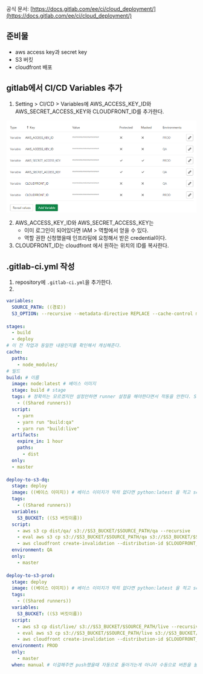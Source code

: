 공식 문서: [https://docs.gitlab.com/ee/ci/cloud_deployment/](https://docs.gitlab.com/ee/ci/cloud_deployment/)
## 준비물
- aws access key과 secret key
- S3 버킷
- cloudfront 배포

## gitlab에서 CI/CD Variables 추가
1. Setting > CI/CD > Variables에 AWS_ACCESS_KEY_ID와 AWS_SECRET_ACCESS_KEY와 CLOUDFRONT_ID를 추가한다.
<img src="./img/variables.png" alt="variables 모습"/>

2. AWS_ACCESS_KEY_ID와 AWS_SECRET_ACCESS_KEY는 
    - 이미 로그인이 되어있다면 IAM > 역할에서 얻을 수 있다.
    - 역할 권한 신청했을때 인프라팀에 요청해서 받은 credential이다.
3. CLOUDFRONT_ID는 cloudfront 에서 원하는 위치의 ID를 복사한다.

## .gitlab-ci.yml 작성
1. repository에 `.gitlab-ci.yml`을 추가한다.
2. 
``` yaml
variables: 
  SOURCE_PATH: ((경로))
  S3_OPTION: --recursive --metadata-directive REPLACE --cache-control max-age=5184000

stages: 
  - build
  - deploy
# 이 전 작업과 동일한 내용인지를 확인해서 캐싱해준다.
cache:
  paths:
    - node_modules/
# 빌드
build: # 이름
  image: node:latest # 베이스 이미지
  stage: build # stage
  tags: # 정확히는 모르겠지만 설정안하면 runner 설정을 해야한다면서 작동을 안한다. Shared runners있으면 넣으면 되는듯.
    - ((Shared runners))
  script: 
    - yarn
    - yarn run "build:qa"
    - yarn run "build:live"
  artifacts:
    expire_in: 1 hour
    paths:
      - dist
  only:
  - master

deploy-to-s3-dq:
  stage: deploy
  image: ((베이스 이미지)) # 베이스 이미지가 딱히 없다면 python:latest 을 적고 script에서 aws cli 설치 해줘야 함.
  tags:
    - ((Shared runners))
  variables:
    S3_BUCKET: ((S3 버킷이름))
  script:
    - aws s3 cp dist/qa/ s3://$S3_BUCKET/$SOURCE_PATH/qa --recursive
    - eval aws s3 cp s3://$S3_BUCKET/$SOURCE_PATH/qa s3://$S3_BUCKET/$SOURCE_PATH/qa "$S3_OPTION"
    - aws cloudfront create-invalidation --distribution-id $CLOUDFRONT_ID --paths "/$SOURCE_PATH*"
  environment: QA
  only:
    - master

deploy-to-s3-prod:
  stage: deploy
  image: ((베이스 이미지)) # 베이스 이미지가 딱히 없다면 python:latest 을 적고 script에서 aws cli 설치 해줘야 함.
  tags:
    - ((Shared runners))
  variables:
    S3_BUCKET: ((S3 버킷이름))
  script:
    - aws s3 cp dist/live/ s3://$S3_BUCKET/$SOURCE_PATH/live --recursive
    - eval aws s3 cp s3://$S3_BUCKET/$SOURCE_PATH/live s3://$S3_BUCKET/$SOURCE_PATH/live "$S3_OPTION"
    - aws cloudfront create-invalidation --distribution-id $CLOUDFRONT_ID --paths "/$SOURCE_PATH*"
  environment: PROD
  only:
    - master
  when: manual # 이걸해주면 push했을때 자동으로 돌아가는게 아니라 수동으로 버튼을 눌러줘야 함.

```